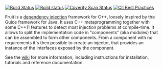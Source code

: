 
[![Build Status](https://img.shields.io/travis/google/fruit/master.svg?label=Linux/OSX%20build/tests)](https://travis-ci.org/google/fruit)
[![Build status](https://img.shields.io/appveyor/ci/poletti-marco/fruit/master.svg?label=Windows%20build/tests)](https://ci.appveyor.com/project/poletti-marco/fruit)
[![Coverity Scan Status](https://img.shields.io/coverity/scan/8486.svg?label=Coverity%20scan)](https://scan.coverity.com/projects/google-fruit)
[![CII Best Practices](https://bestpractices.coreinfrastructure.org/projects/1040/badge)](https://bestpractices.coreinfrastructure.org/projects/1040)

Fruit is a [dependency injection](http://en.wikipedia.org/wiki/Dependency_injection) framework for C++, loosely inspired by the Guice framework for Java. It uses C++ metaprogramming together with some C++11 features to detect most injection problems at compile-time.
It allows to split the implementation code in "components" (aka modules) that can be assembled to form other components.
From a component with no requirements it's then possible to create an injector, that provides an instance of the interfaces exposed by the component.

See the [wiki](https://github.com/google/fruit/wiki) for more information, including instructions for installation, tutorials and reference documentation.
